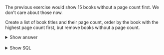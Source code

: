 ﻿The previous exercise would show 15 books without a page count first. We don't care about those now.

Create a list of book titles and their page count, order by the book with the highest page count first, but remove books without a page count.

<details>
<summary>Show answer</summary>

N/A

</details>

<br/>

<details>
<summary>Show SQL</summary>

```sql
SELECT title, page_count
FROM book
WHERE page_count IS NOT NULL
ORDER BY page_count DESC;
```

</details>

